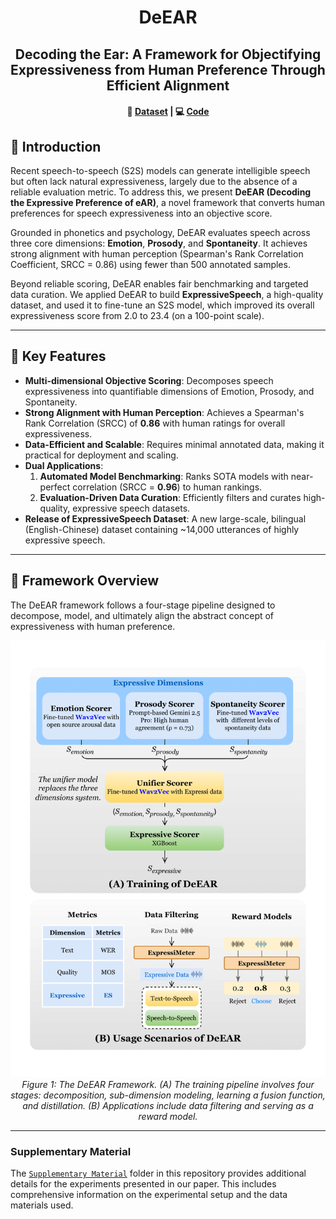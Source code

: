 <div align="center">

# DeEAR

## Decoding the Ear: A Framework for Objectifying Expressiveness from Human Preference Through Efficient Alignment

</div>

<div align="center">
<h4>
  🤗 <a href="https://huggingface.co/datasets/FreedomIntelligence/ExpressiveSpeech" target="_blank">Dataset</a> | 💻 <a href="https://github.com/FreedomIntelligence/ExpressiveSpeech" target="_blank">Code</a>
</h4>
</div>

## 📖 Introduction

Recent speech-to-speech (S2S) models can generate intelligible speech but often lack natural expressiveness, largely due to the absence of a reliable evaluation metric. To address this, we present **DeEAR (Decoding the Expressive Preference of eAR)**, a novel framework that converts human preferences for speech expressiveness into an objective score.

Grounded in phonetics and psychology, DeEAR evaluates speech across three core dimensions: **Emotion**, **Prosody**, and **Spontaneity**. It achieves strong alignment with human perception (Spearman's Rank Correlation Coefficient, SRCC = 0.86) using fewer than 500 annotated samples.

Beyond reliable scoring, DeEAR enables fair benchmarking and targeted data curation. We applied DeEAR to build **ExpressiveSpeech**, a high-quality dataset, and used it to fine-tune an S2S model, which improved its overall expressiveness score from 2.0 to 23.4 (on a 100-point scale).

---

## 🚀 Key Features

*   **Multi-dimensional Objective Scoring**: Decomposes speech expressiveness into quantifiable dimensions of Emotion, Prosody, and Spontaneity.
*   **Strong Alignment with Human Perception**: Achieves a Spearman's Rank Correlation (SRCC) of **0.86** with human ratings for overall expressiveness.
*   **Data-Efficient and Scalable**: Requires minimal annotated data, making it practical for deployment and scaling.
*   **Dual Applications**:
    1.  **Automated Model Benchmarking**: Ranks SOTA models with near-perfect correlation (SRCC = **0.96**) to human rankings.
    2.  **Evaluation-Driven Data Curation**: Efficiently filters and curates high-quality, expressive speech datasets.
*   **Release of ExpressiveSpeech Dataset**: A new large-scale, bilingual (English-Chinese) dataset containing ~14,000 utterances of highly expressive speech.

---

## 🔧 Framework Overview

The DeEAR framework follows a four-stage pipeline designed to decompose, model, and ultimately align the abstract concept of expressiveness with human preference.

<p align="center">
  <img src="assets/Architecture.png" alt="DeEAR Framework Diagram" width="800"/>
  <br>
  <em>Figure 1: The DeEAR Framework. (A) The training pipeline involves four stages: decomposition, sub-dimension modeling, learning a fusion function, and distillation. (B) Applications include data filtering and serving as a reward model.</em>
</p>

---


### Supplementary Material

The [`Supplementary Material`](./Supplementary%20Material/) folder in this repository provides additional details for the experiments presented in our paper. This includes comprehensive information on the experimental setup and the data materials used.